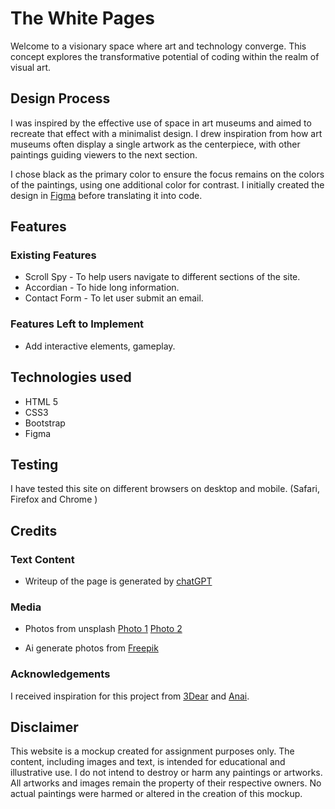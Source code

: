 # The White Pages
Welcome to a visionary space where art and technology converge. This concept explores the transformative potential of coding within the realm of visual art.

## Design Process
I was inspired by the effective use of space in art museums and aimed to recreate that effect with a minimalist design. I drew inspiration from how art museums often display a single artwork as the centerpiece, with other paintings guiding viewers to the next section. 

I chose black as the primary color to ensure the focus remains on the colors of the paintings, using one additional color for contrast. I initially created the design in [Figma](https://www.figma.com/proto/hEFzUug7bx6ODKx8qU0Y6S/Portfoilo?node-id=5-2&t=uAGAgzxvSODTRBLf-1) before translating it into code.


## Features

### Existing Features
- Scroll Spy -  To help users navigate to different sections of the site.
- Accordian - To hide long information.
- Contact Form - To let user submit an email. 

### Features Left to Implement
- Add interactive elements, gameplay.


## Technologies used
- HTML 5
- CSS3
- Bootstrap
- Figma


## Testing
I have tested this site on different browsers on desktop and mobile. (Safari, Firefox and Chrome )

## Credits

### Text Content
- Writeup of the page is generated by [chatGPT](https://chat.openai.com/)
  
### Media
- Photos from unsplash
[Photo 1](https://unsplash.com/photos/woman-wearing-white-headdress-while-holding-blue-bowl-painting-Kv1hYl9LlxU)
[Photo 2](https://unsplash.com/photos/woman-in-blue-bikini-bottom-lying-on-blue-textile-jaWqPEPemvU)

- Ai generate photos from [Freepik](https://www.freepik.com/)

### Acknowledgements
I received inspiration for this project from [3Dear](https://www.3dear.se/) and [Anai](https://anaiwood.com/en).


## Disclaimer
This website is a mockup created for assignment purposes only. The content, including images and text, is intended for educational and illustrative use. I do not intend to destroy or harm any paintings or artworks. All artworks and images remain the property of their respective owners. No actual paintings were harmed or altered in the creation of this mockup.
